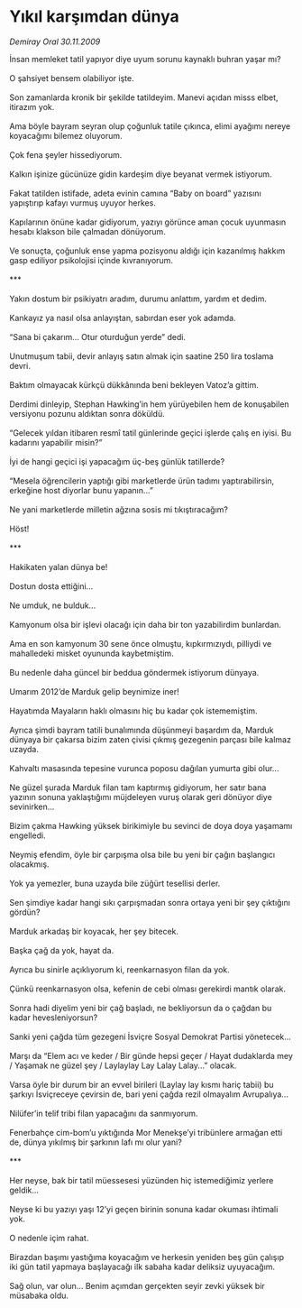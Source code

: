 # Yıkıl karşımdan dünya

*Demiray Oral 30.11.2009*

<div class="taraf_structure_2col_1zq">
<div class="margen_n">



 <p>İnsan memleket tatil yapıyor diye uyum sorunu kaynaklı buhran yaşar mı? <br/><br/>O şahsiyet bensem olabiliyor işte. <br/><br/>Son zamanlarda kronik bir şekilde tatildeyim. Manevi açıdan misss elbet, itirazım yok. <br/><br/>Ama böyle bayram seyran olup çoğunluk tatile çıkınca, elimi ayağımı nereye koyacağımı bilemez oluyorum. <br/><br/>Çok fena şeyler hissediyorum. <br/><br/>Kalkın işinize gücünüze gidin kardeşim diye beyanat vermek istiyorum. <br/><br/>Fakat tatilden istifade, adeta evinin camına “Baby on board” yazısını yapıştırıp kafayı vurmuş uyuyor herkes. <br/><br/>Kapılarının önüne kadar gidiyorum, yazıyı görünce aman çocuk uyunmasın hesabı klakson bile çalmadan dönüyorum. <br/><br/>Ve sonuçta, çoğunluk ense yapma pozisyonu aldığı için kazanılmış hakkım gasp ediliyor psikolojisi içinde kıvranıyorum. <br/><br/>*** <br/><br/>Yakın dostum bir psikiyatrı aradım, durumu anlattım, yardım et dedim. <br/><br/>Kankayız ya nasıl olsa anlayıştan, sabırdan eser yok adamda. <br/><br/>“Sana bi çakarım... Otur oturduğun yerde” dedi. <br/><br/>Unutmuşum tabii, devir anlayış satın almak için saatine 250 lira toslama devri. <br/><br/>Baktım olmayacak kürkçü dükkânında beni bekleyen Vatoz’a gittim. <br/><br/>Derdimi dinleyip, Stephan Hawking’in hem yürüyebilen hem de konuşabilen versiyonu pozunu aldıktan sonra döküldü. <br/><br/>“Gelecek yıldan itibaren resmî tatil günlerinde geçici işlerde çalış en iyisi. Bu kadarını yapabilir misin?” <br/><br/>İyi de hangi geçici işi yapacağım üç-beş günlük tatillerde? <br/><br/>“Mesela öğrencilerin yaptığı gibi marketlerde ürün tadımı yaptırabilirsin, erkeğine host diyorlar bunu yapanın...” <br/><br/>Ne yani marketlerde milletin ağzına sosis mi tıkıştıracağım? <br/><br/>Höst! <br/><br/>*** <br/><br/>Hakikaten yalan dünya be! <br/><br/>Dostun dosta ettiğini... <br/><br/>Ne umduk, ne bulduk... <br/><br/>Kamyonum olsa bir işlevi olacağı için daha bir ton yazabilirdim bunlardan. <br/><br/>Ama en son kamyonum 30 sene önce olmuştu, kıpkırmızıydı, pilliydi ve mahalledeki misket oyununda kaybetmiştim. <br/><br/>Bu nedenle daha güncel bir beddua göndermek istiyorum dünyaya. <br/><br/>Umarım 2012’de Marduk gelip beynimize iner! <br/><br/>Hayatımda Mayaların haklı olmasını hiç bu kadar çok istememiştim. <br/><br/>Ayrıca şimdi bayram tatili bunalımında düşünmeyi başardım da, Marduk dünyaya bir çakarsa bizim zaten çivisi çıkmış gezegenin parçası bile kalmaz uzayda. <br/><br/>Kahvaltı masasında tepesine vurunca poposu dağılan yumurta gibi olur... <br/><br/>Ne güzel şurada Marduk filan tam kaptırmış gidiyorum, her satır bana yazının sonuna yaklaştığımı müjdeleyen vuruş olarak geri dönüyor diye sevinirken... <br/><br/>Bizim çakma Hawking yüksek birikimiyle bu sevinci de doya doya yaşamamı engelledi. <br/><br/>Neymiş efendim, öyle bir çarpışma olsa bile bu yeni bir çağın başlangıcı olacakmış. <br/><br/>Yok ya yemezler, buna uzayda bile züğürt tesellisi derler. <br/><br/>Sen şimdiye kadar hangi sıkı çarpışmadan sonra ortaya yeni bir şey çıktığını gördün? <br/><br/>Marduk arkadaş bir koyacak, her şey bitecek. <br/><br/>Başka çağ da yok, hayat da. <br/><br/>Ayrıca bu sinirle açıklıyorum ki, reenkarnasyon filan da yok. <br/><br/>Çünkü reenkarnasyon olsa, kefenin de cebi olması gerekirdi mantık olarak. <br/><br/>Sonra hadi diyelim yeni bir çağ başladı, ne bekliyorsun da o çağdan bu kadar hevesleniyorsun? <br/><br/>Sanki yeni çağda tüm gezegeni İsviçre Sosyal Demokrat Partisi yönetecek... <br/><br/>Marşı da “Elem acı ve keder / Bir günde hepsi geçer / Hayat dudaklarda mey / Yaşamak ne güzel şey / Laylaylay Lay Lalay Lalay...” olacak. <br/><br/>Varsa öyle bir durum bir an evvel birileri (Laylay lay kısmı hariç tabii) bu şarkıyı İsviçreceye çevirsin de, bari yeni çağda rezil olmayalım Avrupalıya... <br/><br/>Nilüfer’in telif tribi filan yapacağını da sanmıyorum. <br/><br/>Fenerbahçe cim-bom’u yıktığında Mor Menekşe’yi tribünlere armağan etti de, dünya yıkılmış bir şarkının lafı mı olur yani? <br/><br/>*** <br/><br/>Her neyse, bak bir tatil müessesesi yüzünden hiç istemediğimiz yerlere geldik... <br/><br/>Neyse ki bu yazıyı yaşı 12’yi geçen birinin sonuna kadar okuması ihtimali yok. <br/><br/>O nedenle içim rahat. <br/><br/>Birazdan başımı yastığıma koyacağım ve herkesin yeniden beş gün çalışıp iki gün tatil yapmaya başlayacağı ilk sabaha kadar deliksiz uyuyacağım. <br/><br/>Sağ olun, var olun... Benim açımdan gerçekten seyir zevki yüksek bir müsabaka oldu.</p>
<br/>
<br/>
<br/>



<br/>


<div id="taraf_not">
</div>

</div>


</div>
